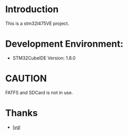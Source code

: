 # Introduction
This is a stm32l475VE project.
# Development Environment:
* STM32CubeIDE Version: 1.8.0


# CAUTION
FATFS and SDCard is not in use.
# Thanks
* [lvgl](https://github.com/lvgl/lvgl)